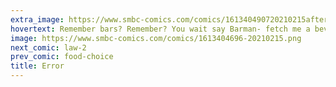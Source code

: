 ```yaml
---
extra_image: https://www.smbc-comics.com/comics/161340490720210215after.png
hovertext: Remember bars? Remember? You wait say Barman- fetch me a beverage so that I have not got to make it myself, and they would actually do it for you!
image: https://www.smbc-comics.com/comics/1613404696-20210215.png
next_comic: law-2
prev_comic: food-choice
title: Error
---
```


